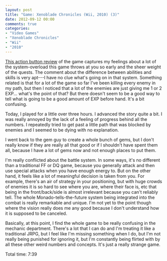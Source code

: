 ```yaml
---
layout: post
title: "Game: Xenoblade Chronicles (Wii, 2010) (3)"
date: 2012-09-12 00:00
comments: true
categories:
- "Video Games"
- "Xenoblade Chronicles"
- "Wii"
- "2010"
---
```


[This action button review](http://www.actionbutton.net/?p%3D2597) of the game captures my feelings about a
lot of the system-overload this game throws at you so early and
the sheer weight of the quests. The comment about the difference
between abilities and skills is very apt---I have no clue what's
going on in that system. Something related is that for a lot of
the game so far I've been killing every enemy in my path, but then
I noticed that a lot of the enemies are just giving me 1 or 2
EXP... what's the point of that? But there doesn't seem to be a
good way to tell what is going to be a good amount of EXP before
hand. It's a bit confusing.

Today, I played for a little over three hours. I advanced the
story quite a bit. I was really annoyed by the lack of a feeling
of progress behind all the numbers. I repeatedly tried to get
past a little path that was blocked by enemies and I seemed to be
dying with no explanation.

I went back to the gem guy to create a whole bunch of gems, but I
don't really know if they are really all that good or if I
shouldn't have spent them all, because I have a lot of gems now
and not enough places to put them.

I'm really conflicted about the battle system. In some ways, it's
no different than a traditional FF or DQ game, because you
generally attack and then use special attacks when you have
enough energy to. But on the other hand, it feels like a lot of
meaningful decision is taken from you. For example, there's an
air of strategy in your positioning, but with huge crowds of
enemies it is so hard to see where you are, where their face is,
etc that being in the front/back/side is almost irrelevant
because you can't reliably tell. The whole
Monado-tells-the-future system being integrated into the combat
is really remarkable and unique. I'm not yet to the point though
where the vision really does me any good because I don't
understand how it is supposed to be canceled.

Basically, at this point, I find the whole game to be really
confusing in the mechanic department. There's a lot that I can do
and I'm treating it like a traditional JRPG, but I feel like I'm
missing something when I do, but I'm not really being punished
for ignoring it, but I'm constantly being flirted with by all
these other weird numbers and concepts. It's just a really
strange game.

Total time: 7:39
